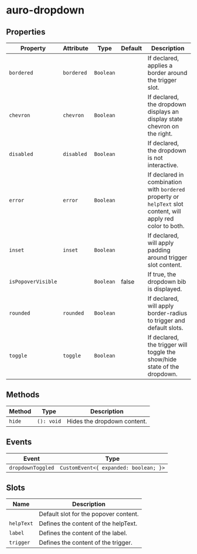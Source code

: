 # auro-dropdown

## Properties

| Property           | Attribute  | Type        | Default | Description                                      |
|--------------------|------------|-------------|---------|--------------------------------------------------|
| `bordered`         | `bordered` | ` Boolean ` |         | If declared, applies a border around the trigger slot. |
| `chevron`          | `chevron`  | ` Boolean ` |         | If declared, the dropdown displays an display state chevron on the right. |
| `disabled`         | `disabled` | ` Boolean ` |         | If declared, the dropdown is not interactive.    |
| `error`            | `error`    | ` Boolean ` |         | If declared in combination with `bordered` property or `helpText` slot content, will apply red color to both. |
| `inset`            | `inset`    | ` Boolean ` |         | If declared, will apply padding around trigger slot content. |
| `isPopoverVisible` |            | ` Boolean ` | false   | If true, the dropdown bib is displayed.          |
| `rounded`          | `rounded`  | ` Boolean ` |         | If declared, will apply border-radius to trigger and default slots. |
| `toggle`           | `toggle`   | ` Boolean ` |         | If declared, the trigger will toggle the show/hide state of the dropdown. |

## Methods

| Method | Type       | Description                 |
|--------|------------|-----------------------------|
| `hide` | `(): void` | Hides the dropdown content. |

## Events

| Event             | Type                                  |
|-------------------|---------------------------------------|
| `dropdownToggled` | `CustomEvent<{ expanded: boolean; }>` |

## Slots

| Name       | Description                           |
|------------|---------------------------------------|
|            | Default slot for the popover content. |
| `helpText` | Defines the content of the helpText.  |
| `label`    | Defines the content of the label.     |
| `trigger`  | Defines the content of the trigger.   |
